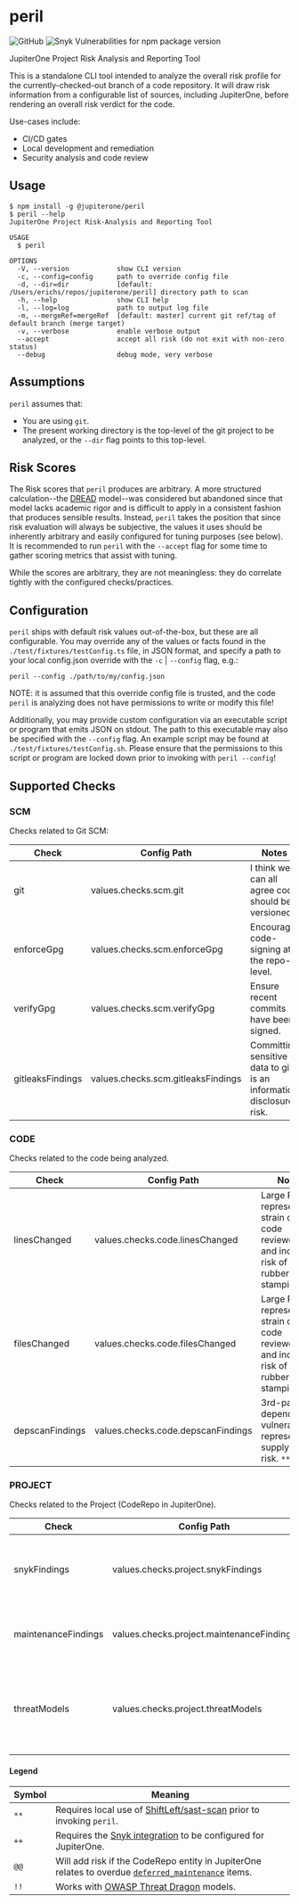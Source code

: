 # peril

![GitHub](https://img.shields.io/github/license/jupiterone/peril)
![Snyk Vulnerabilities for npm package version](https://img.shields.io/snyk/vulnerabilities/npm/@jupiterone/peril)

JupiterOne Project Risk Analysis and Reporting Tool

This is a standalone CLI tool intended to analyze the overall risk profile
for the currently-checked-out branch of a code repository. It will draw risk
information from a configurable list of sources, including JupiterOne, before
rendering an overall risk verdict for the code.

Use-cases include:

* CI/CD gates
* Local development and remediation
* Security analysis and code review

## Usage

```sh-session
$ npm install -g @jupiterone/peril
$ peril --help
JupiterOne Project Risk-Analysis and Reporting Tool

USAGE
  $ peril

OPTIONS
  -V, --version            show CLI version
  -c, --config=config      path to override config file
  -d, --dir=dir            [default: /Users/erichs/repos/jupiterone/peril] directory path to scan
  -h, --help               show CLI help
  -l, --log=log            path to output log file
  -m, --mergeRef=mergeRef  [default: master] current git ref/tag of default branch (merge target)
  -v, --verbose            enable verbose output
  --accept                 accept all risk (do not exit with non-zero status)
  --debug                  debug mode, very verbose
```

## Assumptions

`peril` assumes that:

* You are using `git`.
* The present working directory is the top-level of the git project to be analyzed, or the `--dir` flag points to this top-level.

## Risk Scores

The Risk scores that `peril` produces are arbitrary. A more structured
calculation--the
[DREAD](https://en.wikipedia.org/wiki/DREAD_%28risk_assessment_model%29)
model--was considered but abandoned since that model lacks academic rigor and
is difficult to apply in a consistent fashion that produces sensible results.
Instead, `peril` takes the position that since risk evaluation will always be
subjective, the values it uses should be inherently arbitrary and easily
configured for tuning purposes (see below). It is recommended to run `peril`
with the `--accept` flag for some time to gather scoring metrics that assist
with tuning.

While the scores are arbitrary, they are not meaningless: they do correlate
tightly with the configured checks/practices.

## Configuration

`peril` ships with default risk values out-of-the-box, but these are all
configurable. You may override any of the values or facts found in the
`./test/fixtures/testConfig.ts` file, in JSON format, and specify a path to
your local config.json override with the `-c` | `--config` flag, e.g.:

```shell
peril --config ./path/to/my/config.json
```

NOTE: it is assumed that this override config file is trusted, and the code
`peril` is analyzing does not have permissions to write or modify this file!

Additionally, you may provide custom configuration via an executable script
or program that emits JSON on stdout. The path to this executable may also be
specified with the `--config` flag. An example script may be found at
`./test/fixtures/testConfig.sh`. Please ensure that the permissions to this
script or program are locked down prior to invoking with `peril --config`!

## Supported Checks

### SCM

Checks related to Git SCM:

| Check | Config Path | Notes |
| ----- | ----------- | ----- |
| git   | values.checks.scm.git | I think we can all agree code should be versioned. |
| enforceGpg | values.checks.scm.enforceGpg | Encourage code-signing at the repo-level. |
| verifyGpg | values.checks.scm.verifyGpg | Ensure recent commits have been signed. |
| gitleaksFindings | values.checks.scm.gitleaksFindings | Committing sensitive data to git is an information disclosure risk. |

### CODE

Checks related to the code being analyzed.

| Check | Config Path | Notes |
| ----- | ----------- | ----- |
| linesChanged | values.checks.code.linesChanged | Large PRs represent a strain on code reviewers, and increase risk of rubber-stamping. |
| filesChanged | values.checks.code.filesChanged | Large PRs represent a strain on code reviewers, and increase risk of rubber-stamping. |
| depscanFindings | values.checks.code.depscanFindings | 3rd-party dependency vulnerabilities represent a supply-chain risk. `**` |

### PROJECT

Checks related to the Project (CodeRepo in JupiterOne).

| Check | Config Path | Notes |
| ----- | ----------- | ----- |
| snykFindings | values.checks.project.snykFindings | 3rd-party dependency vulnerabilities represent a supply-chain risk. `++`
| maintenanceFindings | values.checks.project.maintenanceFindings | Overdue maintenance represents organizational risk. `@@`
| threatModels | values.checks.project.threatModels | Encourage threat modeling activities. Add risk for unmitigated design flaws. `!!`

#### Legend

| Symbol | Meaning |
| ------ | ------- |
| `**`   | Requires local use of [ShiftLeft/sast-scan](https://github.com/ShiftLeftSecurity/sast-scan/) prior to invoking `peril`. |
| `++`   | Requires the [Snyk integration](https://support.jupiterone.io/hc/en-us/articles/360024788554-Snyk) to be configured for JupiterOne. |
| `@@`   | Will add risk if the CodeRepo entity in JupiterOne relates to overdue [`deferred_maintenance`](https://github.com/JupiterOne/deferred-maintenance/) items. |
| `!!`   | Works with [OWASP Threat Dragon](http://docs.threatdragon.org/) models.
